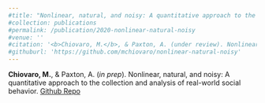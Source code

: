 ```yaml
---
#title: "Nonlinear, natural, and noisy: A quantitative approach to the collection and analysis of real-world social behavior"
#collection: publications
#permalink: /publication/2020-nonlinear-natural-noisy
#venue: ''
#citation: '<b>Chiovaro, M.</b>, & Paxton, A. (under review). Nonlinear, natural, and noisy: A quantitative approach to the collection and analysis of real-world social behavior.'
#githuburl: 'https://github.com/mchiovaro/nonlinear-natural-noisy'
---
```

<b>Chiovaro, M.</b>, & Paxton, A. (<i>in prep</i>). Nonlinear, natural, and noisy: A quantitative approach to the collection and analysis of real-world social behavior. [Github Repo](https://github.com/mchiovaro/nonlinear-natural-noisy)
